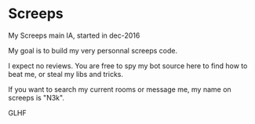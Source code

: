 # Screeps
My Screeps main IA, started in dec-2016

My goal is to build my very personnal screeps code.

I expect no reviews. You are free to spy my bot source here to find how to beat me, or steal my libs and tricks.

If you want to search my current rooms or message me, my name on screeps is "N3k".

GLHF
